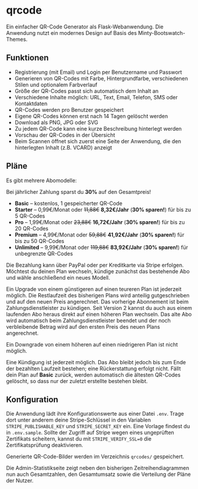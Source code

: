 # qrcode
Ein einfacher QR-Code Generator als Flask-Webanwendung.
Die Anwendung nutzt ein modernes Design auf Basis des Minty-Bootswatch-Themes.

## Funktionen
- Registrierung (mit Email) und Login per Benutzername und Passwort
- Generieren von QR-Codes mit Farbe, Hintergrundfarbe, verschiedenen Stilen und optionalem Farbverlauf
- Größe der QR-Codes passt sich automatisch dem Inhalt an
- Verschiedene Inhalte möglich: URL, Text, Email, Telefon, SMS oder Kontaktdaten
- QR-Codes werden pro Benutzer gespeichert
- Eigene QR-Codes können erst nach 14 Tagen gelöscht werden
- Download als PNG, JPG oder SVG
- Zu jedem QR-Code kann eine kurze Beschreibung hinterlegt werden
- Vorschau der QR-Codes in der Übersicht
- Beim Scannen öffnet sich zuerst eine Seite der Anwendung, die den hinterlegten
  Inhalt (z.B. VCARD) anzeigt

## Pläne

Es gibt mehrere Abomodelle:

Bei jährlicher Zahlung sparst du **30%** auf den Gesamtpreis!

- **Basic** – kostenlos, 1 gespeicherter QR-Code
- **Starter** – 0,99€/Monat oder ~~11,88€~~ **8,32€/Jahr** (**30% sparen!**) für bis zu 5 QR-Codes
- **Pro** – 1,99€/Monat oder ~~23,88€~~ **16,72€/Jahr** (**30% sparen!**) für bis zu 20 QR-Codes
- **Premium** – 4,99€/Monat oder ~~59,88€~~ **41,92€/Jahr** (**30% sparen!**) für bis zu 50 QR-Codes
- **Unlimited** – 9,99€/Monat oder ~~119,88€~~ **83,92€/Jahr** (**30% sparen!**) für unbegrenzte QR-Codes

Die Bezahlung kann über PayPal oder per Kreditkarte via Stripe erfolgen.
Möchtest du deinen Plan wechseln, kündige zunächst das bestehende Abo und wähle anschließend ein neues Modell.

Ein Upgrade von einem günstigeren auf einen teureren Plan ist jederzeit möglich. Die Restlaufzeit des bisherigen Plans wird anteilig gutgeschrieben und auf den neuen Preis angerechnet. Das vorherige Abonnement ist beim Zahlungsdienstleister zu kündigen.
Seit Version 2 kannst du auch aus einem laufenden Abo heraus direkt auf einen höheren Plan wechseln. Das alte Abo wird automatisch beim Zahlungsdienstleister beendet und der noch verbleibende Betrag wird auf den ersten Preis des neuen Plans angerechnet.

Ein Downgrade von einem höheren auf einen niedrigeren Plan ist nicht möglich.

Eine Kündigung ist jederzeit möglich. Das Abo bleibt jedoch bis zum Ende der bezahlten Laufzeit bestehen; eine Rückerstattung erfolgt nicht.
Fällt dein Plan auf **Basic** zurück, werden automatisch die ältesten QR-Codes gelöscht, so dass nur der zuletzt erstellte bestehen bleibt.

## Konfiguration

Die Anwendung lädt ihre Konfigurationswerte aus einer Datei `.env`.
Trage dort unter anderem deine Stripe-Schlüssel in den Variablen
`STRIPE_PUBLISHABLE_KEY` und `STRIPE_SECRET_KEY` ein. Eine Vorlage findest du
in `.env.sample`.
Sollte der Zugriff auf Stripe wegen eines ungeprüften Zertifikats scheitern,
kannst du mit `STRIPE_VERIFY_SSL=0` die Zertifikatsprüfung deaktivieren.

Generierte QR-Code-Bilder werden im Verzeichnis `qrcodes/` gespeichert.

Die Admin-Statistikseite zeigt neben den bisherigen Zeitreihendiagrammen nun auch
Gesamtzahlen, den Gesamtumsatz sowie die Verteilung der Pläne der Nutzer.
